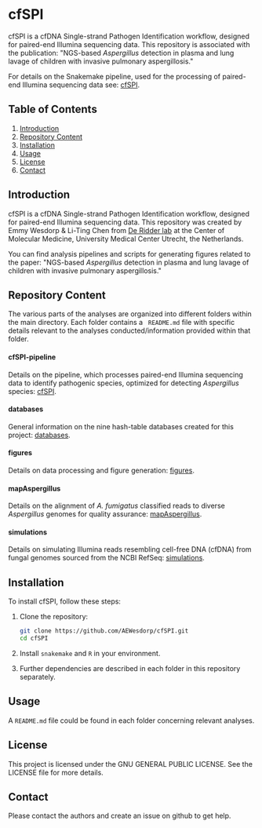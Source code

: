 # cfSPI

cfSPI is a cfDNA Single-strand Pathogen Identification workflow, designed for paired-end Illumina sequencing data. This repository is associated with the publication: "NGS-based *Aspergillus* detection in plasma and lung lavage of children with invasive pulmonary aspergillosis."

For details on the Snakemake pipeline, used for the processing of paired-end Illumina sequencing data see: [cfSPI](https://github.com/AEWesdorp/cfSPI/tree/main/cfspi).

## Table of Contents
1. [Introduction](#introduction)
2. [Repository Content](#repository-content)
3. [Installation](#installation)
4. [Usage](#usage)
5. [License](#license)
6. [Contact](#contact)

## Introduction

cfSPI is a cfDNA Single-strand Pathogen Identification workflow, designed for paired-end Illumina sequencing data. This repository was created by Emmy Wesdorp & Li-Ting Chen from [De Ridder lab](https://www.deridderlab.nl/) at the Center of Molecular Medicine, University Medical Center Utrecht, the Netherlands.

You can find analysis pipelines and scripts for generating figures related to the paper: "NGS-based *Aspergillus* detection in plasma and lung lavage of children with invasive pulmonary aspergillosis."

## Repository Content
The various parts of the analyses are organized into different folders within the main directory. Each folder contains a ` README.md`  file with specific details relevant to the analyses conducted/information provided within that folder.

#### cfSPI-pipeline
Details on the pipeline, which processes paired-end Illumina sequencing data to identify pathogenic species, optimized for detecting *Aspergillus* species: [cfSPI](https://github.com/AEWesdorp/cfSPI/tree/main/cfspi).

#### databases
General information on the nine hash-table databases created for this project: [databases](https://github.com/AEWesdorp/cfSPI/tree/main/databases).

#### figures
Details on data processing and figure generation: [figures](https://github.com/AEWesdorp/cfSPI/tree/main/figures).

#### mapAspergillus
Details on the alignment of *A. fumigatus* classified reads to diverse *Aspergillus* genomes for quality assurance: [mapAspergillus](https://github.com/AEWesdorp/cfSPI/tree/main/mapAspergillus).

#### simulations
Details on simulating Illumina reads resembling cell-free DNA (cfDNA) from fungal genomes sourced from the NCBI RefSeq: [simulations](https://github.com/AEWesdorp/cfSPI/tree/main/simulations).

## Installation

To install cfSPI, follow these steps:

1. Clone the repository:
    ```bash
    git clone https://github.com/AEWesdorp/cfSPI.git
    cd cfSPI
    ```

2. Install `snakemake` and `R` in your environment.
3. Further dependencies are described in each folder in this repository separately.

## Usage
A `README.md` file could be found in each folder concerning relevant analyses.

## License
This project is licensed under the GNU GENERAL PUBLIC LICENSE. See the LICENSE file for more details.

## Contact
Please contact the authors and create an issue on github to get help.
